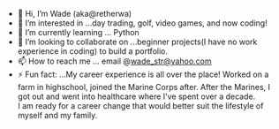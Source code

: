 - 👋 Hi, I’m Wade (aka@retherwa)
- 👀 I’m interested in ...day trading, golf, video games, and now coding!
- 🌱 I’m currently learning ... Python
- 💞️ I’m looking to collaborate on ...beginner projects(I have no work experience in coding) to build a portfolio.
- 📫 How to reach me ... email @wade_str@yahoo.com
- ⚡ Fun fact: ...My career experience is all over the place! Worked on a farm in highschool, joined the Marine Corps after. After the Marines, I got out and went into healthcare where I've spent over a decade.<br>
I am ready for a career change that would better suit the lifestyle of myself and my family.

<!---
retherwa/retherwa is a ✨ special ✨ repository because its `README.md` (this file) appears on your GitHub profile.
You can click the Preview link to take a look at your changes.
--->
